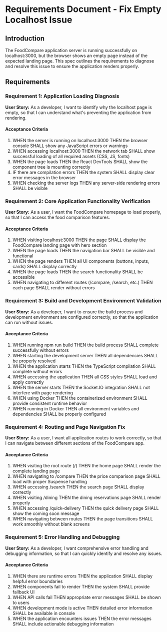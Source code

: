 # Requirements Document - Fix Empty Localhost Issue

## Introduction

The FoodCompare application server is running successfully on localhost:3000, but the browser shows an empty page instead of the expected landing page. This spec outlines the requirements to diagnose and resolve this issue to ensure the application renders properly.

## Requirements

### Requirement 1: Application Loading Diagnosis

**User Story:** As a developer, I want to identify why the localhost page is empty, so that I can understand what's preventing the application from rendering.

#### Acceptance Criteria

1. WHEN the server is running on localhost:3000 THEN the browser console SHALL show any JavaScript errors or warnings
2. WHEN accessing localhost:3000 THEN the network tab SHALL show successful loading of all required assets (CSS, JS, fonts)
3. WHEN the page loads THEN the React DevTools SHALL show the component tree is mounting correctly
4. IF there are compilation errors THEN the system SHALL display clear error messages in the browser
5. WHEN checking the server logs THEN any server-side rendering errors SHALL be visible

### Requirement 2: Core Application Functionality Verification

**User Story:** As a user, I want the FoodCompare homepage to load properly, so that I can access the food comparison features.

#### Acceptance Criteria

1. WHEN visiting localhost:3000 THEN the page SHALL display the FoodCompare landing page with hero section
2. WHEN the page loads THEN the navigation bar SHALL be visible and functional
3. WHEN the page renders THEN all UI components (buttons, inputs, cards) SHALL display correctly
4. WHEN the page loads THEN the search functionality SHALL be accessible
5. WHEN navigating to different routes (/compare, /search, etc.) THEN each page SHALL render without errors

### Requirement 3: Build and Development Environment Validation

**User Story:** As a developer, I want to ensure the build process and development environment are configured correctly, so that the application can run without issues.

#### Acceptance Criteria

1. WHEN running npm run build THEN the build process SHALL complete successfully without errors
2. WHEN starting the development server THEN all dependencies SHALL be properly resolved
3. WHEN the application starts THEN the TypeScript compilation SHALL complete without errors
4. WHEN accessing the application THEN all CSS styles SHALL load and apply correctly
5. WHEN the server starts THEN the Socket.IO integration SHALL not interfere with page rendering
6. WHEN using Docker THEN the containerized environment SHALL provide consistent runtime behavior
7. WHEN running in Docker THEN all environment variables and dependencies SHALL be properly configured

### Requirement 4: Routing and Page Navigation Fix

**User Story:** As a user, I want all application routes to work correctly, so that I can navigate between different sections of the FoodCompare app.

#### Acceptance Criteria

1. WHEN visiting the root route (/) THEN the home page SHALL render the complete landing page
2. WHEN navigating to /compare THEN the price comparison page SHALL load with proper Suspense handling
3. WHEN accessing /search THEN the search page SHALL display correctly
4. WHEN visiting /dining THEN the dining reservations page SHALL render properly
5. WHEN accessing /quick-delivery THEN the quick delivery page SHALL show the coming soon message
6. WHEN navigating between routes THEN the page transitions SHALL work smoothly without blank screens

### Requirement 5: Error Handling and Debugging

**User Story:** As a developer, I want comprehensive error handling and debugging information, so that I can quickly identify and resolve any issues.

#### Acceptance Criteria

1. WHEN there are runtime errors THEN the application SHALL display helpful error boundaries
2. WHEN components fail to render THEN the system SHALL provide fallback UI
3. WHEN API calls fail THEN appropriate error messages SHALL be shown to users
4. WHEN development mode is active THEN detailed error information SHALL be available in console
5. WHEN the application encounters issues THEN the error messages SHALL include actionable debugging information